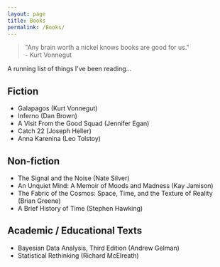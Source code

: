 ```yaml
---
layout: page
title: Books
permalink: /Books/
---
```

> "Any brain worth a nickel knows books are good for us." \
> \- Kurt Vonnegut 

A running list of things I've been reading...

## Fiction
- Galapagos (Kurt Vonnegut)
- Inferno (Dan Brown)
- A Visit From the Good Squad (Jennifer Egan)
- Catch 22 (Joseph Heller)
- Anna Karenina (Leo Tolstoy)

## Non-fiction
- The Signal and the Noise (Nate Silver)
- An Unquiet Mind: A Memoir of Moods and Madness (Kay Jamison)
- The Fabric of the Cosmos: Space, Time, and the Texture of Reality (Brian Greene)
- A Brief History of Time (Stephen Hawking)

## Academic / Educational Texts
- Bayesian Data Analysis, Third Edition (Andrew Gelman)
- Statistical Rethinking (Richard McElreath)
